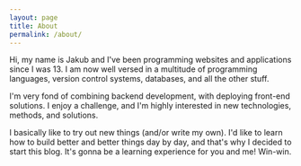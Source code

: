 ```yaml
---
layout: page
title: About
permalink: /about/
---
```


Hi, my name is Jakub and I've been programming websites and applications since I was 13. I am now well versed in a multitude of programming languages, version control systems, databases, and all the other stuff.

I'm very fond of combining backend development, with deploying front-end solutions. I enjoy a challenge, and I'm highly interested in new technologies, methods, and solutions.

I basically like to try out new things (and/or write my own). I'd like to learn how to build better and better things day by day, and that's why I decided to start this blog. It's gonna be a learning experience for you and me! Win-win.